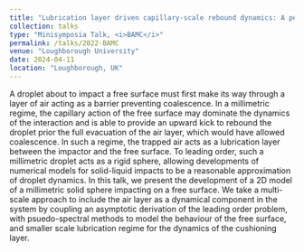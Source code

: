 ```yaml
---
title: "Lubrication layer driven capillary-scale rebound dynamics: A pesudo-spectral approach"
collection: talks
type: "Minisymposia Talk, <i>BAMC</i>"
permalink: /talks/2022-BAMC
venue: "Loughborough University"
date: 2024-04-11
location: "Loughborough, UK"
---
```


A droplet about to impact a free surface must first make its way through a layer of air acting as a barrier preventing coalescence. In a millimetric regime, the capillary action of the free surface may dominate the dynamics of the interaction and is able to provide an upward kick to rebound the droplet prior the full evacuation of the air layer, which would have allowed coalescence. In such a regime, the trapped air acts as a lubrication layer between the impactor and the free surface. To leading order, such a millimetric droplet acts as a rigid sphere, allowing developments of numerical models for solid-liquid impacts to be a reasonable approximation of droplet dynamics. In this talk, we present the development of a 2D model of a millimetric solid sphere impacting on a free surface. We take a multi-scale approach to include the air layer as a dynamical component in the system by coupling an asymptotic derivation of the leading order problem, with psuedo-spectral methods to model the behaviour of the free surface, and smaller scale lubrication regime for the dynamics of the cushioning layer.
